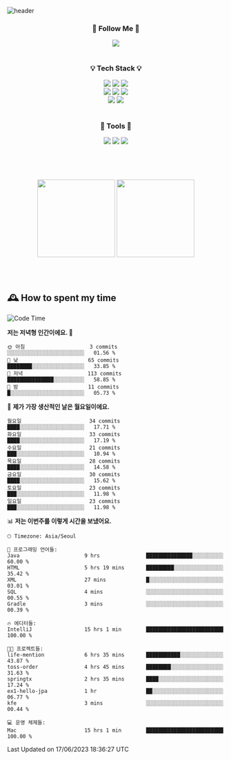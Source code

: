 ![header](https://capsule-render.vercel.app/api?type=waving&color=0:FFE29F,50:FFA99F,100:FF719A&height=300&fontAlignY=40&section=header&text=sung%20eun&fontSize=80&fontColor=FFFFFF)

<div align="center">
	<h3>🐹  Follow Me  🐹</h3>
	<a href="https://velog.io/@saeun05" target="_blank"><img src="https://img.shields.io/badge/Velog-20C997?style=flat&logo=velog&logoColor=white"/></a><br><br>
	<h3>💡  Tech Stack  💡</h3>
	<img src="https://img.shields.io/badge/Java-0078D4?style=flat"/>
	<img src="https://img.shields.io/badge/Spring-6DB33F?style=flat&logo=spring&logoColor=white"/>
	<img src="https://img.shields.io/badge/SpringBoot-6DB33F?style=flat&logo=springboot&logoColor=white"/><br>
	<img src="https://img.shields.io/badge/HTML5-E34F26?style=flat&logo=html5&logoColor=white"/>
	<img src="https://img.shields.io/badge/CSS3-1572B6?style=flat&logo=css3&logoColor=white"/>
	<img src="https://img.shields.io/badge/jQuery-0769AD?style=flat&logo=jquery&logoColor=white"/><br>
	<img src="https://img.shields.io/badge/MySQL-4479A1?style=flat&logo=mysql&logoColor=white"/>
	<img src="https://img.shields.io/badge/oracle-F80000?style=flat&logo=oracle&logoColor=white"/><br><br>
	<h3>🔦  Tools  🔦</h3>
	<img src="https://img.shields.io/badge/intelliJ IDEA-000000?style=flat&logo=intellijidea&logoColor=white"/>
	<img src="https://img.shields.io/badge/Notion-F9DC3E?style=flat&logo=notion&logoColor=white"/>
	<img src="https://img.shields.io/badge/Git-F05032?style=flat&logo=git&logoColor=white"/><br><br>
</div>

<br><br>

<div align="center">
  <img style="height:180px" src="https://github-readme-stats.vercel.app/api?username=sungeunn&show_icons=true&theme=omni&locale=kr"/>
  <img style="height:180px" src="https://github-readme-stats.vercel.app/api/top-langs/?username=sungeunn&theme=omni&layout=compact&locale=kr"/>
</div>

<br><br>

## 🕰 How to spent my time
<!--START_SECTION:waka-->
![Code Time](http://img.shields.io/badge/Code%20Time-26%20hrs%2019%20mins-blue)

**저는 저녁형 인간이에요. 🦉** 

```text
🌞 아침                     3 commits           ░░░░░░░░░░░░░░░░░░░░░░░░░   01.56 % 
🌆 낮　                     65 commits          ████████░░░░░░░░░░░░░░░░░   33.85 % 
🌃 저녁                     113 commits         ███████████████░░░░░░░░░░   58.85 % 
🌙 밤　                     11 commits          █░░░░░░░░░░░░░░░░░░░░░░░░   05.73 % 
```
📅 **제가 가장 생산적인 날은 월요일이에요.** 

```text
월요일                      34 commits          ████░░░░░░░░░░░░░░░░░░░░░   17.71 % 
화요일                      33 commits          ████░░░░░░░░░░░░░░░░░░░░░   17.19 % 
수요일                      21 commits          ███░░░░░░░░░░░░░░░░░░░░░░   10.94 % 
목요일                      28 commits          ████░░░░░░░░░░░░░░░░░░░░░   14.58 % 
금요일                      30 commits          ████░░░░░░░░░░░░░░░░░░░░░   15.62 % 
토요일                      23 commits          ███░░░░░░░░░░░░░░░░░░░░░░   11.98 % 
일요일                      23 commits          ███░░░░░░░░░░░░░░░░░░░░░░   11.98 % 
```


📊 **저는 이번주를 이렇게 시간을 보냈어요.** 

```text
🕑︎ Timezone: Asia/Seoul

💬 프로그래밍 언어들: 
Java                     9 hrs               ███████████████░░░░░░░░░░   60.00 % 
HTML                     5 hrs 19 mins       █████████░░░░░░░░░░░░░░░░   35.42 % 
XML                      27 mins             █░░░░░░░░░░░░░░░░░░░░░░░░   03.01 % 
SQL                      4 mins              ░░░░░░░░░░░░░░░░░░░░░░░░░   00.55 % 
Gradle                   3 mins              ░░░░░░░░░░░░░░░░░░░░░░░░░   00.39 % 

🔥 에디터들: 
IntelliJ                 15 hrs 1 min        █████████████████████████   100.00 % 

🐱‍💻 프로젝트들: 
life-mention             6 hrs 35 mins       ███████████░░░░░░░░░░░░░░   43.87 % 
toss-order               4 hrs 45 mins       ████████░░░░░░░░░░░░░░░░░   31.63 % 
springtx                 2 hrs 35 mins       ████░░░░░░░░░░░░░░░░░░░░░   17.24 % 
ex1-hello-jpa            1 hr                ██░░░░░░░░░░░░░░░░░░░░░░░   06.77 % 
kfe                      3 mins              ░░░░░░░░░░░░░░░░░░░░░░░░░   00.44 % 

💻 운영 체제들: 
Mac                      15 hrs 1 min        █████████████████████████   100.00 % 
```


 Last Updated on 17/06/2023 18:36:27 UTC
<!--END_SECTION:waka-->
